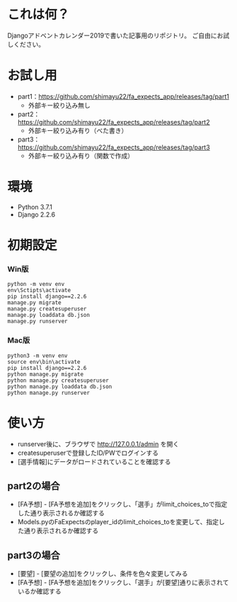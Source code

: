 # これは何？
Djangoアドベントカレンダー2019で書いた記事用のリポジトリ。
ご自由にお試しください。


# お試し用

- part1：https://github.com/shimayu22/fa_expects_app/releases/tag/part1
  - 外部キー絞り込み無し
- part2：https://github.com/shimayu22/fa_expects_app/releases/tag/part2
  - 外部キー絞り込み有り（べた書き）
- part3：https://github.com/shimayu22/fa_expects_app/releases/tag/part3
  - 外部キー絞り込み有り（関数で作成）


# 環境
- Python 3.7.1
- Django 2.2.6


# 初期設定

### Win版
    python -m venv env
    env\Sctipts\activate
    pip install django==2.2.6
    manage.py migrate
    manage.py createsuperuser
    manage.py loaddata db.json
    manage.py runserver

### Mac版
    python3 -m venv env
    source env\bin\activate
    pip install django==2.2.6
    python manage.py migrate
    python manage.py createsuperuser
    python manage.py loaddata db.json
    python manage.py runserver
  
# 使い方
- runserver後に、ブラウザで http://127.0.0.1/admin を開く
- createsuperuserで登録したID/PWでログインする
- [選手情報]にデータがロードされていることを確認する


## part2の場合
- [FA予想] - [FA予想を追加]をクリックし、「選手」がlimit_choices_toで指定した通り表示されるか確認する
- Models.pyのFaExpectsのplayer_idのlimit_choices_toを変更して、指定した通り表示されるか確認する


## part3の場合
- [要望] - [要望の追加]をクリックし、条件を色々変更してみる
- [FA予想] - [FA予想を追加]をクリックし、「選手」が[要望]通りに表示されているか確認する
